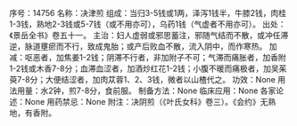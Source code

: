 序号：14756
名称：决津煎
组成：当归3-5钱或1两，泽泻1钱半，牛膝2钱，肉桂1-3钱，熟地2-3钱或5-7钱（或不用亦可），乌药1钱（气虚者不用亦可）。
出处：《景岳全书》卷五十一。
主治：妇人虚弱或邪思蓄注，邪随气结而不散，或冲任滞逆，脉道壅瘀而不行，致成鬼胎；或产后败血不散，流入阴中，而作寒热。
加减：呕恶者，加焦姜1-2钱；阴滞不行者，非加附子不可；气滞而痛胀者，加香附1-2钱或木香7-8分；血滞血涩者，加酒炒红花1-2钱；小腹不暖而痛极者，加吴茱萸7-8分；大便结涩者，加肉苁蓉1、2、3钱，微者以山楂代之。
功效：None
用法用量：水2钟，煎7-8分，食前服。
制备方法：None
临床应用：None
各家论述：None
用药禁忌：None
附注：决阴煎（《叶氏女科》卷三）。《会约》无熟地，有香附。

